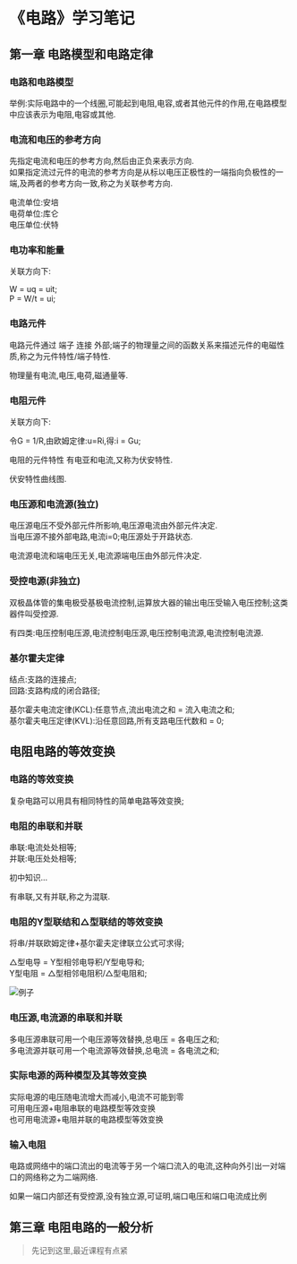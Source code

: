 # 《电路》学习笔记

## 第一章 电路模型和电路定律

### 电路和电路模型

举例:实际电路中的一个线圈,可能起到电阻,电容,或者其他元件的作用,在电路模型中应该表示为电阻,电容或其他.  

### 电流和电压的参考方向

先指定电流和电压的参考方向,然后由正负来表示方向.  
如果指定流过元件的电流的参考方向是从标以电压正极性的一端指向负极性的一端,及两者的参考方向一致,称之为关联参考方向.  

电流单位:安培  
电荷单位:库仑  
电压单位:伏特  

### 电功率和能量

关联方向下:  

W = uq = uit;  
P = W/t = ui;  

### 电路元件

电路元件通过 端子 连接 外部;端子的物理量之间的函数关系来描述元件的电磁性质,称之为元件特性/端子特性.  

物理量有电流,电压,电荷,磁通量等.  

### 电阻元件

关联方向下:  

令G = 1/R,由欧姆定律:u=Ri,得:i = Gu;  

电阻的元件特性 有电亚和电流,又称为伏安特性.  

伏安特性曲线图.  

### 电压源和电流源(独立)

电压源电压不受外部元件所影响,电压源电流由外部元件决定.  
当电压源不接外部电路,电流i=0;电压源处于开路状态.  

电流源电流和端电压无关,电流源端电压由外部元件决定.  

### 受控电源(非独立)

双极晶体管的集电极受基极电流控制,运算放大器的输出电压受输入电压控制;这类器件叫受控源.  

有四类:电压控制电压源,电流控制电压源,电压控制电流源,电流控制电流源.  

### 基尔霍夫定律

结点:支路的连接点;  
回路:支路构成的闭合路径;  

基尔霍夫电流定律(KCL):任意节点,流出电流之和 = 流入电流之和;  
基尔霍夫电压定律(KVL):沿任意回路,所有支路电压代数和 = 0;  

## 电阻电路的等效变换

### 电路的等效变换

复杂电路可以用具有相同特性的简单电路等效变换;  

### 电阻的串联和并联

串联:电流处处相等;  
并联:电压处处相等;  

初中知识...  

有串联,又有并联,称之为混联.  

### 电阻的Y型联结和△型联结的等效变换

将串/并联欧姆定律+基尔霍夫定律联立公式可求得;  

△型电导 = Y型相邻电导积/Y型电导和;  
Y型电阻 = △型相邻电阻积/△型电阻和;  

![例子](https://www.dgjs123.com/d/file/2016-07/20160717215343324.gif)

### 电压源,电流源的串联和并联

多电压源串联可用一个电压源等效替换,总电压 = 各电压之和;  
多电流源并联可用一个电流源等效替换,总电流 = 各电流之和;  

### 实际电源的两种模型及其等效变换

实际电源的电压随电流增大而减小,电流不可能到零  
可用电压源+电阻串联的电路模型等效变换  
也可用电流源+电阻并联的电路模型等效变换  

### 输入电阻

电路或网络中的端口流出的电流等于另一个端口流入的电流,这种向外引出一对端口的网络称之为二端网络.  

如果一端口内部还有受控源,没有独立源,可证明,端口电压和端口电流成比例

## 第三章 电阻电路的一般分析

> 先记到这里,最近课程有点紧
